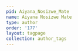 ```yaml
---
pid: Aiyana_Nosizwe_Mate
name: Aiyana Nosizwe Mate
type: author
order: '177'
layout: tagpage
collection: author_tags
---
```

